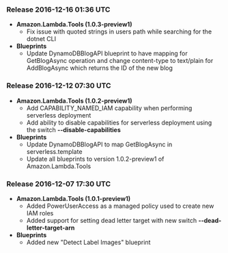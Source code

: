 ### Release 2016-12-16 01:36 UTC
* **Amazon.Lambda.Tools (1.0.3-preview1)**
	* Fix issue with quoted strings in users path while searching for the dotnet CLI
* **Blueprints**
	* Update DynamoDBBlogAPI blueprint to have mapping for GetBlogAsync operation and change content-type to text/plain for AddBlogAsync which returns the ID of the new blog

### Release 2016-12-12 07:30 UTC
* **Amazon.Lambda.Tools (1.0.2-preview1)**
	* Add CAPABILITY_NAMED_IAM capability when performing serverless deployment
	* Add ability to disable capabilities for serverless deployment using the switch **--disable-capabilities**
* **Blueprints**
	* Update DynamoDBBlogAPI to map GetBlogAsync in serverless.template
	* Update all blueprints to version 1.0.2-preview1 of Amazon.Lambda.Tools

### Release 2016-12-07 17:30 UTC
* **Amazon.Lambda.Tools (1.0.1-preview1)**
    * Added PowerUserAccess as a managed policy used to create new IAM roles
    * Added support for setting dead letter target with new switch **--dead-letter-target-arn**
* **Blueprints**
    *  Added new "Detect Label Images" blueprint
